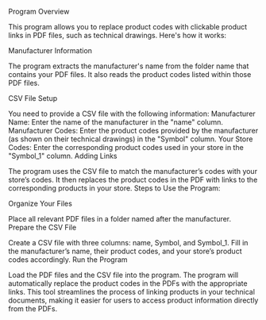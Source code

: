 Program Overview

This program allows you to replace product codes with clickable product links in PDF files, such as technical drawings. Here's how it works:

Manufacturer Information

The program extracts the manufacturer's name from the folder name that contains your PDF files.
It also reads the product codes listed within those PDF files.

CSV File Setup

You need to provide a CSV file with the following information:
Manufacturer Name: Enter the name of the manufacturer in the "name" column.
Manufacturer Codes: Enter the product codes provided by the manufacturer (as shown on their technical drawings) in the "Symbol" column.
Your Store Codes: Enter the corresponding product codes used in your store in the "Symbol_1" column.
Adding Links

The program uses the CSV file to match the manufacturer’s codes with your store’s codes.
It then replaces the product codes in the PDF with links to the corresponding products in your store.
Steps to Use the Program:

Organize Your Files

Place all relevant PDF files in a folder named after the manufacturer.
Prepare the CSV File

Create a CSV file with three columns: name, Symbol, and Symbol_1.
Fill in the manufacturer’s name, their product codes, and your store’s product codes accordingly.
Run the Program

Load the PDF files and the CSV file into the program.
The program will automatically replace the product codes in the PDFs with the appropriate links.
This tool streamlines the process of linking products in your technical documents, making it easier for users to access product information directly from the PDFs.
